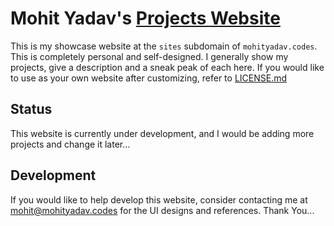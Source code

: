 # Mohit Yadav's [Projects Website](https://sites.mohityadav.codes)

This is my showcase website at the `sites` subdomain of `mohityadav.codes`. This is completely personal and self-designed. I generally show my projects, give a description and a sneak peak of each here. If you would like to use as your own website after customizing, refer to [LICENSE.md](https://github.com/SnazzyCoder/sites-homepage/blob/main/LICENSE.md)

## Status

This website is currently under development, and I would be adding more projects and change it later...

## Development

If you would like to help develop this website, consider contacting me at [mohit@mohityadav.codes](mailto://mohit@mohityadav.codes) for the UI designs and references. Thank You...
